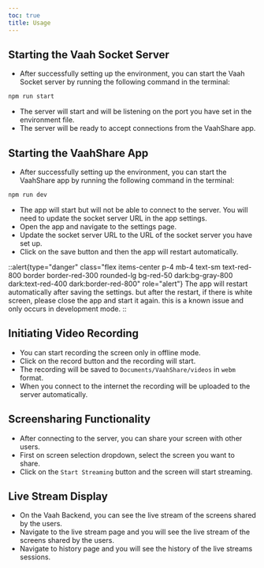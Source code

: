 ```yaml
---
toc: true
title: Usage
---
```


## Starting the Vaah Socket Server
- After successfully setting up the environment, you can start the Vaah Socket server by running the following command in the terminal:
```bash
npm run start
```
- The server will start and will be listening on the port you have set in the environment file.
- The server will be ready to accept connections from the VaahShare app.


## Starting the VaahShare App
- After successfully setting up the environment, you can start the VaahShare app by running the following command in the terminal:
```bash
npm run dev
```
- The app will start but will not be able to connect to the server. You will need to update the socket server URL in the app settings.
- Open the app and navigate to the settings page.
- Update the socket server URL to the URL of the socket server you have set up.
- Click on the save button and then the app will restart automatically.

::alert{type="danger" class="flex items-center p-4 mb-4 text-sm text-red-800 border border-red-300 rounded-lg bg-red-50 dark:bg-gray-800 dark:text-red-400 dark:border-red-800" role="alert"}
The app will restart automatically after saving the settings. but after the restart, if there is white screen, please close the app and start it again.
this is a known issue and only occurs in development mode.
::

##  Initiating Video Recording
- You can start recording the screen only in offline mode. 
- Click on the record button and the recording will start.
- The recording will be saved to `Documents/VaahShare/videos` in `webm` format.
- When you connect to the internet the recording will be uploaded to the server automatically.

##  Screensharing Functionality
- After connecting to the server, you can share your screen with other users.
- First on screen selection dropdown, select the screen you want to share.
- Click on the `Start Streaming` button and the screen will start streaming.

##  Live Stream Display
- On the Vaah Backend, you can see the live stream of the screens shared by the users.
- Navigate to the live stream page and you will see the live stream of the screens shared by the users.
- Navigate to history page and you will see the history of the live streams sessions.
